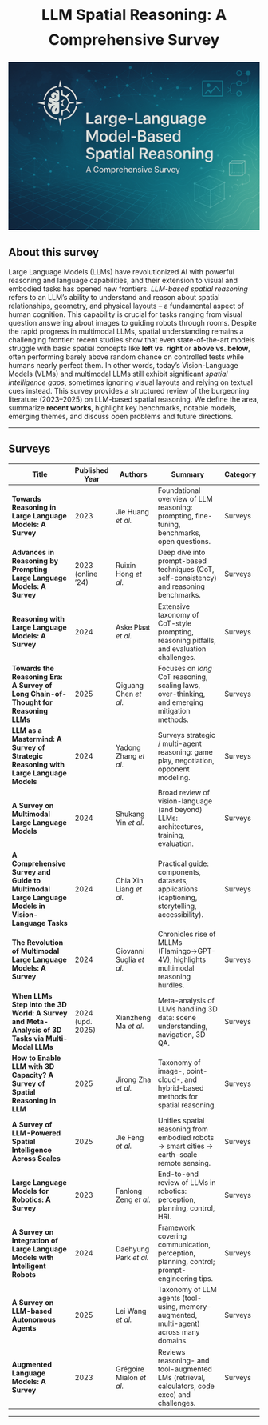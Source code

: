 <h1 style="text-align: center; font-size: 30px; font-weight: bold; line-height: 50px;">LLM Spatial Reasoning: A Comprehensive Survey</h1>

<img src="assets/teaser.png" style=""></img>

## About this survey

Large Language Models (LLMs) have revolutionized AI with powerful reasoning and language capabilities, and their extension to visual and embodied tasks has opened new frontiers. *LLM-based spatial reasoning* refers to an LLM’s ability to understand and reason about spatial relationships, geometry, and physical layouts – a fundamental aspect of human cognition. This capability is crucial for tasks ranging from visual question answering about images to guiding robots through rooms. Despite the rapid progress in multimodal LLMs, spatial understanding remains a challenging frontier: recent studies show that even state-of-the-art models struggle with basic spatial concepts like **left vs. right** or **above vs. below**, often performing barely above random chance on controlled tests while humans nearly perfect them. In other words, today’s Vision-Language Models (VLMs) and multimodal LLMs still exhibit significant *spatial intelligence gaps*, sometimes ignoring visual layouts and relying on textual cues instead. This survey provides a structured review of the burgeoning literature (2023–2025) on LLM-based spatial reasoning. We define the area, summarize **recent works**, highlight key benchmarks, notable models, emerging themes, and discuss open problems and future directions.

---

## Surveys 

| Title | Published Year | Authors | Summary | Category |
| --- | --- | --- | --- | --- |
| **Towards Reasoning in Large Language Models: A Survey** | 2023 | Jie Huang *et al.* | Foundational overview of LLM reasoning: prompting, fine-tuning, benchmarks, open questions. | Surveys |
| **Advances in Reasoning by Prompting Large Language Models: A Survey** | 2023 (online ’24) | Ruixin Hong *et al.* | Deep dive into prompt-based techniques (CoT, self-consistency) and reasoning benchmarks. | Surveys |
| **Reasoning with Large Language Models: A Survey** | 2024 | Aske Plaat *et al.* | Extensive taxonomy of CoT-style prompting, reasoning pitfalls, and evaluation challenges. | Surveys |
| **Towards the Reasoning Era: A Survey of Long Chain-of-Thought for Reasoning LLMs** | 2025 | Qiguang Chen *et al.* | Focuses on *long* CoT reasoning, scaling laws, over-thinking, and emerging mitigation methods. | Surveys |
| **LLM as a Mastermind: A Survey of Strategic Reasoning with Large Language Models** | 2024 | Yadong Zhang *et al.* | Surveys strategic / multi-agent reasoning: game play, negotiation, opponent modeling. | Surveys |
| **A Survey on Multimodal Large Language Models** | 2024 | Shukang Yin *et al.* | Broad review of vision-language (and beyond) LLMs: architectures, training, evaluation. | Surveys |
| **A Comprehensive Survey and Guide to Multimodal Large Language Models in Vision-Language Tasks** | 2024 | Chia Xin Liang *et al.* | Practical guide: components, datasets, applications (captioning, storytelling, accessibility). | Surveys |
| **The Revolution of Multimodal Large Language Models: A Survey** | 2024 | Giovanni Suglia *et al.* | Chronicles rise of MLLMs (Flamingo→GPT-4V), highlights multimodal reasoning hurdles. | Surveys |
| **When LLMs Step into the 3D World: A Survey and Meta-Analysis of 3D Tasks via Multi-Modal LLMs** | 2024 (upd. 2025) | Xianzheng Ma *et al.* | Meta-analysis of LLMs handling 3D data: scene understanding, navigation, 3D QA. | Surveys |
| **How to Enable LLM with 3D Capacity? A Survey of Spatial Reasoning in LLM** | 2025 | Jirong Zha *et al.* | Taxonomy of image-, point-cloud-, and hybrid-based methods for spatial reasoning. | Surveys |
| **A Survey of LLM-Powered Spatial Intelligence Across Scales** | 2025 | Jie Feng *et al.* | Unifies spatial reasoning from embodied robots → smart cities → earth-scale remote sensing. | Surveys |
| **Large Language Models for Robotics: A Survey** | 2023 | Fanlong Zeng *et al.* | End-to-end review of LLMs in robotics: perception, planning, control, HRI. | Surveys |
| **A Survey on Integration of Large Language Models with Intelligent Robots** | 2024 | Daehyung Park *et al.* | Framework covering communication, perception, planning, control; prompt-engineering tips. | Surveys |
| **A Survey on LLM-based Autonomous Agents** | 2025 | Lei Wang *et al.* | Taxonomy of LLM agents (tool-using, memory-augmented, multi-agent) across many domains. | Surveys |
| **Augmented Language Models: A Survey** | 2023 | Grégoire Mialon *et al.* | Reviews reasoning- and tool-augmented LMs (retrieval, calculators, code exec) and challenges. | Surveys |

--- 


